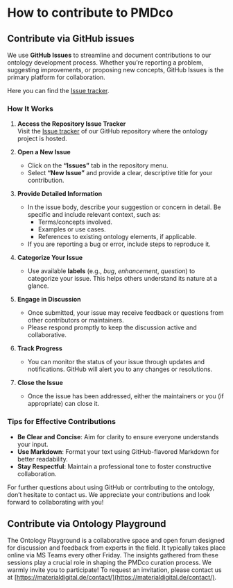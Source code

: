 # How to contribute to PMDco

## Contribute via GitHub issues

We use **GitHub Issues** to streamline and document contributions to our ontology development process. Whether you’re reporting a problem, suggesting improvements, or proposing new concepts, GitHub Issues is the primary platform for collaboration.  

Here you can find the [Issue tracker](https://github.com/materialdigital/core-ontology).

### How It Works  

1. **Access the Repository Issue Tracker**  
   Visit the [Issue tracker](https://github.com/materialdigital/core-ontology) of our GitHub repository where the ontology project is hosted. 

2. **Open a New Issue**  
   - Click on the **“Issues”** tab in the repository menu.  
   - Select **“New Issue”** and provide a clear, descriptive title for your contribution.  

3. **Provide Detailed Information**  
   - In the issue body, describe your suggestion or concern in detail. Be specific and include relevant context, such as:  
     - Terms/concepts involved.  
     - Examples or use cases.  
     - References to existing ontology elements, if applicable.  
   - If you are reporting a bug or error, include steps to reproduce it.  

4. **Categorize Your Issue**  
   - Use available **labels** (e.g., *bug*, *enhancement*, *question*) to categorize your issue. This helps others understand its nature at a glance.  

5. **Engage in Discussion**  
   - Once submitted, your issue may receive feedback or questions from other contributors or maintainers.  
   - Please respond promptly to keep the discussion active and collaborative.  

6. **Track Progress**  
   - You can monitor the status of your issue through updates and notifications. GitHub will alert you to any changes or resolutions.  

7. **Close the Issue**  
   - Once the issue has been addressed, either the maintainers or you (if appropriate) can close it.  

### Tips for Effective Contributions  

- **Be Clear and Concise**: Aim for clarity to ensure everyone understands your input.  
- **Use Markdown**: Format your text using GitHub-flavored Markdown for better readability.  
- **Stay Respectful**: Maintain a professional tone to foster constructive collaboration.  

For further questions about using GitHub or contributing to the ontology, don’t hesitate to contact us. We appreciate your contributions and look forward to collaborating with you!  



## Contribute via Ontology Playground 

The Ontology Playground is a collaborative space and open forum designed for discussion and feedback from experts in the field. It typically takes place online via MS Teams every other Friday. The insights gathered from these sessions play a crucial role in shaping the PMDco curation process. We warmly invite you to participate! To request an invitation, please contact us at [https://materialdigital.de/contact/](https://materialdigital.de/contact/).